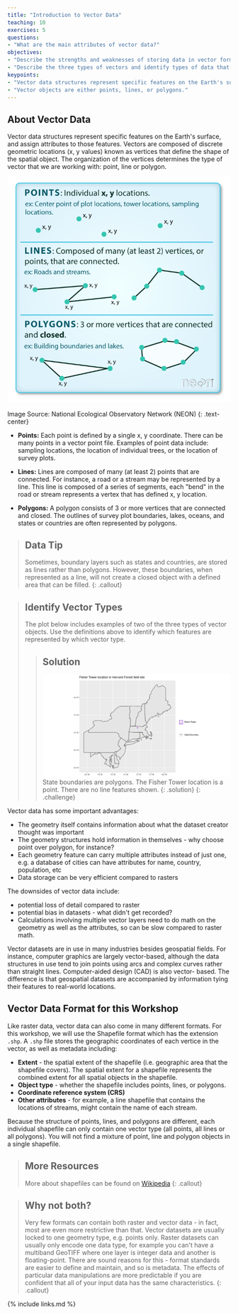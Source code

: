 ```yaml
---
title: "Introduction to Vector Data"
teaching: 10
exercises: 5
questions:
- "What are the main attributes of vector data?"
objectives:
- "Describe the strengths and weaknesses of storing data in vector format."
- "Describe the three types of vectors and identify types of data that would be stored in each."
keypoints:
- "Vector data structures represent specific features on the Earth's surface along with attributes of those features."
- "Vector objects are either points, lines, or polygons."
---
```


## About Vector Data

Vector data structures represent specific features on the Earth's surface, and
assign attributes to those features. Vectors are composed of discrete geometric
locations (x, y values) known as vertices that define the shape of the spatial
object. The organization of the vertices determines the type of vector that we
are working with: point, line or polygon.

![Types of vector objects](../fig/dc-spatial-vector/pnt_line_poly.png)

Image Source: National Ecological Observatory Network (NEON)
{: .text-center}

* **Points:** Each point is defined by a single x, y coordinate. There can be
many points in a vector point file. Examples of point data include: sampling
locations, the location of individual trees, or the location of survey plots.

* **Lines:** Lines are composed of many (at least 2) points that are connected.
For instance, a road or a stream may be represented by a line. This line is
composed of a series of segments, each "bend" in the road or stream represents a
vertex that has defined x, y location.

* **Polygons:** A polygon consists of 3 or more vertices that are connected and
closed. The outlines of survey plot boundaries, lakes, oceans, and states or
countries are often represented by polygons.

> ## Data Tip
>
> Sometimes, boundary layers such as states and countries, are stored as lines
>  rather than polygons. However, these boundaries, when represented as a line,
>  will not create a closed object with a defined area that can be filled.
{: .callout}

> ## Identify Vector Types
> 
> The plot below includes examples of two of the three types of vector
> objects. Use the definitions above to identify which features
> are represented by which vector type.
> 
> > ## Solution
> > ![Vector Type Examples](../fig/dc-spatial-vector/vector_types_examples.png)
> > State boundaries are polygons. The Fisher Tower location is
> > a point. There are no line features shown. 
> {: .solution}
{: .challenge}

Vector data has some important advantages:  
  * The geometry itself contains information about what the dataset creator thought was important  
  * The geometry structures hold information in themselves - why choose point over polygon, for instance?  
  * Each geometry feature can carry multiple attributes instead of just one, e.g. a database of cities can have attributes for name, country, population, etc  
  * Data storage can be very efficient compared to rasters  
  
The downsides of vector data include:
  * potential loss of detail compared to raster  
  * potential bias in datasets - what didn't get recorded?  
  * Calculations involving multiple vector layers need to do math on the
    geometry as well as the attributes, so can be slow compared to raster math.

Vector datasets are in use in many industries besides geospatial fields. For
instance, computer graphics are largely vector-based, although the data
structures in use tend to join points using arcs and complex curves rather than
straight lines. Computer-aided design (CAD) is also vector- based. The
difference is that geospatial datasets are accompanied by information tying
their features to real-world locations.

## Vector Data Format for this Workshop

Like raster data, vector data can also come in many different formats. For this
workshop, we will use the Shapefile format which has the extension `.shp`. A
`.shp` file stores the geographic coordinates of each vertice in the vector, as
well as metadata including:

* **Extent** - the spatial extent of the shapefile (i.e. geographic area that
the shapefile covers). The spatial extent for a shapefile represents the
combined extent for all spatial objects in the shapefile.
* **Object type** - whether the shapefile includes points, lines, or polygons.
* **Coordinate reference system (CRS)**
* **Other attributes** - for example, a line shapefile that contains the
locations of streams, might contain the name of each stream.

Because the structure of points, lines, and polygons are different, each
individual shapefile can only contain one vector type (all points, all lines
or all polygons). You will not find a mixture of point, line and polygon
objects in a single shapefile.

> ## More Resources
>
> More about shapefiles can be found on
> [Wikipedia](https://en.wikipedia.org/wiki/Shapefile)
{: .callout}

> ## Why not both?
>
> Very few formats can contain both raster and vector data - in fact, most are
> even more restrictive than that. Vector datasets are usually locked to one
> geometry type, e.g. points only. Raster datasets can usually only encode one
> data type, for example you can't have a multiband GeoTIFF where one layer is
> integer data and another is floating-point. There are sound reasons for this -
> format standards are easier to define and maintain, and so is metadata. The
> effects of particular data manipulations are more predictable if you are
> confident that all of your input data has the same characteristics.
{: .callout}

{% include links.md %}
